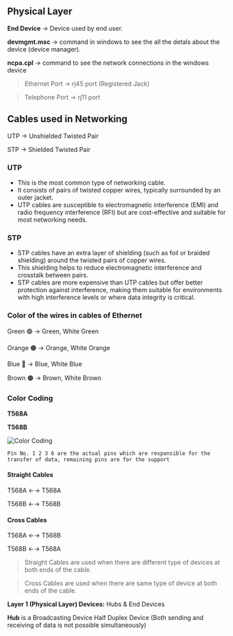 <!--
  Author: omteja04
  Created on: 10-07-2024 13:50:25
  Description: PhysicalLayer
-->

## Physical Layer

**End Device** &rarr; Device used by end user.

<!-- cSpell:disable -->

**devmgmt.msc** &rarr; command in windows to see the all the detals about the device (device manager).

**ncpa.cpl** &rarr; command to see the network connections in the windows device

> Ethernet Port &rarr; rj45 port (Registered Jack)

> Telephone Port &rarr; rj11 port

<!-- cSpell:enable -->

## Cables used in Networking

UTP &rarr; Unshielded Twisted Pair

STP &rarr; Shielded Twisted Pair

### UTP

- This is the most common type of networking cable.
- It consists of pairs of twisted copper wires, typically surrounded by an outer jacket.
- UTP cables are susceptible to electromagnetic interference (EMI) and radio frequency interference (RFI) but are cost-effective and suitable for most networking needs.

### STP

- STP cables have an extra layer of shielding (such as foil or braided shielding) around the twisted pairs of copper wires.
- This shielding helps to reduce electromagnetic interference and crosstalk between pairs.
- STP cables are more expensive than UTP cables but offer better protection against interference, making them suitable for environments with high interference levels or where data integrity is critical.

### Color of the wires in cables of Ethernet

Green 🟢 &rarr; Green, White Green

Orange 🟠 &rarr; Orange, White Orange

Blue 🔵 &rarr; Blue, White Blue

Brown 🟤 &rarr; Brown, White Brown

### Color Coding

**T568A**

**T568B**

![Color Coding](https://i2.wp.com/support.reolink.com/hc/article_attachments/360028763714/RJ45-pinout.jpg?strip=all)

`Pin No. 1 2 3 6 are the actual pins which are responsible for the transfer of data, remaining pins are for the support`

#### Straight Cables

T568A &larr;&rarr; T568A

T568B &larr;&rarr; T568B

#### Cross Cables

T568A &larr;&rarr; T568B

T568B &larr;&rarr; T568A

> Straight Cables are used when there are different type of devices at both ends of the cable.

> Cross Cables are used when there are same type of device at both ends of the cable.

**Layer 1 (Physical Layer) Devices:** Hubs & End Devices

**Hub** is a Broadcasting Device
Half Duplex Device (Both sending and receiving of data is not possible simultaneously)
